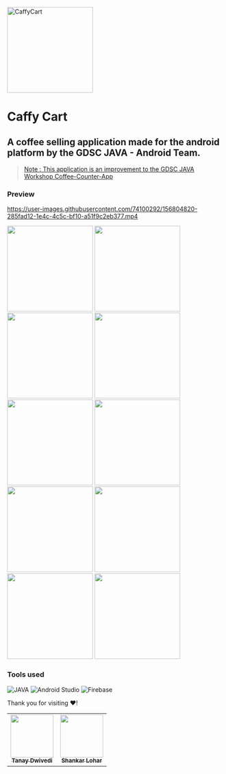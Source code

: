 <img src="https://user-images.githubusercontent.com/74100292/156803840-4605bf3a-34e1-4e2f-802a-067924a07747.png" alt="CaffyCart" width="200"/>

# Caffy Cart


## A coffee selling application made for the android platform by the GDSC JAVA - Android Team.

> [Note : This application is an improvement to the GDSC JAVA Workshop Coffee-Counter-App](https://github.com/DSCVITBHOPAL/DSCJavaWorkshopApp)

### Preview

https://user-images.githubusercontent.com/74100292/156804820-285fad12-1e4c-4c5c-bf10-a51f9c2eb377.mp4

<img src="https://user-images.githubusercontent.com/74100292/156805078-87fededd-2111-477e-9fce-3662cef8f067.jpeg" width="200"/> <img src="https://user-images.githubusercontent.com/74100292/156805101-ab153f06-21f5-4e2b-9e71-539d660d2598.jpeg" width="200"/> <img src="https://user-images.githubusercontent.com/74100292/156805248-ce70070a-cb68-4e81-986f-c51eaac6c90e.jpeg" width="200"/> <img src="https://user-images.githubusercontent.com/74100292/156805307-3ade2942-dd47-4db6-afdb-bd832cc93a7b.jpeg" width="200"/> <img src="https://user-images.githubusercontent.com/74100292/156805984-848ddc2f-aa82-4ef2-8a34-7e8f52edff62.jpeg" width="200"/> <img src="https://user-images.githubusercontent.com/74100292/156805147-6b6765b2-796d-419d-9151-457c6cc3912b.jpeg" width="200"/> <img src="https://user-images.githubusercontent.com/74100292/156805357-bb2bfbe2-2cda-4d98-9daf-ec9181562503.jpeg" width="200"/> <img src="https://user-images.githubusercontent.com/74100292/156805454-5bc4e7c3-5c98-4ea3-b1ee-fccb52eea253.jpeg" width="200"/> <img src="https://user-images.githubusercontent.com/74100292/156805462-3e59abd9-d7c4-457d-b55c-2b85845d196b.jpeg" width="200"/> <img src="https://user-images.githubusercontent.com/74100292/156805509-078803a8-f044-4032-8d7e-e01ff83f71a1.jpeg" width="200"/>

### Tools used


![JAVA](https://img.shields.io/badge/Java-ED8B00?style=for-the-badge&logo=java&logoColor=white)
![Android Studio](https://img.shields.io/badge/Android_Studio-3DDC84?style=for-the-badge&logo=android-studio&logoColor=white)
![Firebase](https://img.shields.io/badge/firebase-ffca28?style=for-the-badge&logo=firebase&logoColor=black)


Thank you for visiting ❤!
<table>
  <tr>
    <td align="center"><a href="https://github.com/Tanay-Dwivedi"><img src="https://avatars.githubusercontent.com/u/91426152?v=4" width="100px;" alt=""/><br /><sub><b>Tanay Dwivedi</b></sub></td>
    <td align="center"><a href="https://github.com/ShankarLohar"><img src="https://avatars.githubusercontent.com/u/74100292?v=4" width="100px;" alt=""/><br /><sub><b>Shankar Lohar</b></sub></td>
</table>
